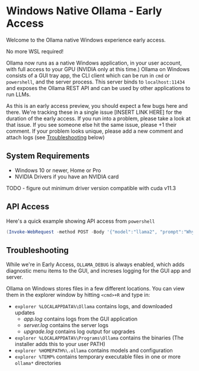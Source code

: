 # Windows Native Ollama - Early Access

Welcome to the Ollama native Windows experience early access.

No more WSL required!

Ollama now runs as a native Windows application, in your user account, with full
access to your GPU (NVIDIA only at this time.)  Ollama on Windows consists of a
GUI tray app, the CLI client which can be run in `cmd` or `powershell`, and the
server process.  This server binds to `localhost:11434` and exposes the Ollama
REST API and can be used by other applications to run LLMs.
  
As this is an early access preview, you should expect a few bugs here and there.
We're tracking these in a single issue [INSERT LINK HERE] for the duration of
the early access.  If you run into a problem, please take a look at that issue.
If you see someone else hit the same issue, please +1 their comment.  If your
problem looks unique, please add a new comment and attach logs (see
[Troubleshooting](#troubleshooting) below)

## System Requirements

* Windows 10 or newer, Home or Pro
* NVIDIA Drivers if you have an NVIDIA card

TODO - figure out minimum driver version compatible with cuda v11.3

## API Access

Here's a quick example showing API access from `powershell`
```powershell
(Invoke-WebRequest -method POST -Body '{"model":"llama2", "prompt":"Why is the sky blue?", "stream": false}' -uri http://localhost:11434/api/generate ).Content | ConvertFrom-json
```

## Troubleshooting

While we're in Early Access, `OLLAMA_DEBUG` is always enabled, which adds
diagnostic menu items to the GUI, and increses logging for the GUI app and
server.

Ollama on Windows stores files in a few different locations.  You can view them in
the explorer window by hitting `<cmd>+R` and type in:
- `explorer %LOCALAPPDATA%\Ollama` contains logs, and downloaded updates
    - *app.log* contains logs from the GUI application
    - *server.log* contains the server logs
    - *upgrade.log* contains log output for upgrades
- `explorer %LOCALAPPDATA%\Programs\Ollama` contains the binaries (The installer adds this to your user PATH)
- `explorer %HOMEPATH%\.ollama` contains models and configuration
- `explorer %TEMP%` contains temporary executable files in one or more `ollama*` directories
